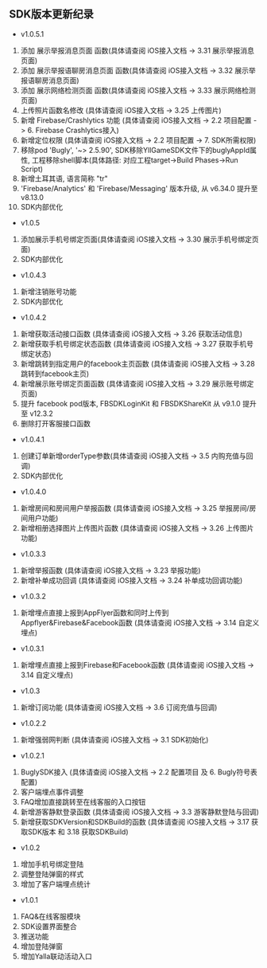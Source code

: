 
## SDK版本更新纪录 
- v1.0.5.1
1. 添加 展示举报消息页面 函数(具体请查阅 iOS接入文档 -> 3.31 展示举报消息页面)
2. 添加 展示举报语聊房消息页面 函数(具体请查阅 iOS接入文档 -> 3.32 展示举报语聊房消息页面)
3. 添加 展示网络检测页面 函数(具体请查阅 iOS接入文档 -> 3.33 展示网络检测页面)
4. 上传照片函数名修改 (具体请查阅 iOS接入文档 -> 3.25 上传图片)
5. 新增 Firebase/Crashlytics 功能 (具体请查阅 iOS接入文档 -> 2.2 项目配置 -> 6. Firebase Crashlytics接入)
6. 新增定位权限 (具体请查阅 iOS接入文档 -> 2.2 项目配置 -> 7. SDK所需权限)
7. 移除pod 'Bugly', '~> 2.5.90', SDK移除YllGameSDK文件下的buglyAppId属性, 工程移除shell脚本(具体路径: 对应工程target->Build Phases->Run Script)
8. 新增土耳其语, 语言简称 "tr"
9. 'Firebase/Analytics' 和 'Firebase/Messaging' 版本升级, 从 v6.34.0 提升至 v8.13.0
10. SDK内部优化

- v1.0.5
1. 添加展示手机号绑定页面(具体请查阅 iOS接入文档 -> 3.30 展示手机号绑定页面)
2. SDK内部优化

- v1.0.4.3
1. 新增注销账号功能
2. SDK内部优化

- v1.0.4.2
1. 新增获取活动接口函数 (具体请查阅 iOS接入文档 -> 3.26 获取活动信息)
2. 新增获取手机号绑定状态函数 (具体请查阅 iOS接入文档 -> 3.27 获取手机号绑定状态)
3. 新增跳转到指定用户的facebook主页函数 (具体请查阅 iOS接入文档 -> 3.28 跳转到facebook主页)
4. 新增展示账号绑定页面函数 (具体请查阅 iOS接入文档 -> 3.29 展示账号绑定页面)
5. 提升 facebook pod版本, FBSDKLoginKit 和 FBSDKShareKit 从 v9.1.0 提升至 v12.3.2
6. 删除打开客服接口函数

- v1.0.4.1
1. 创建订单新增orderType参数(具体请查阅 iOS接入文档 -> 3.5 内购充值与回调)
2. SDK内部优化

- v1.0.4.0 
1. 新增房间和房间用户举报函数 (具体请查阅 iOS接入文档 -> 3.25 举报房间/房间用户功能)
2. 新增相册选择图片上传图片函数 (具体请查阅 iOS接入文档 -> 3.26 上传图片功能)

- v1.0.3.3  
1. 新增举报函数 (具体请查阅 iOS接入文档 -> 3.23 举报功能)
2. 新增补单成功回调 (具体请查阅 iOS接入文档 -> 3.24 补单成功回调功能)

- v1.0.3.2  
1. 新增埋点直接上报到AppFlyer函数和同时上传到Appflyer&Firebase&Facebook函数 (具体请查阅 iOS接入文档 -> 3.14 自定义埋点)

- v1.0.3.1  
1. 新增埋点直接上报到Firebase和Facebook函数 (具体请查阅 iOS接入文档 -> 3.14 自定义埋点)

- v1.0.3
1. 新增订阅功能 (具体请查阅 iOS接入文档 -> 3.6 订阅充值与回调)

- v1.0.2.2  
1. 新增强弱网判断 (具体请查阅 iOS接入文档 -> 3.1 SDK初始化)

- v1.0.2.1  
1. BuglySDK接入 (具体请查阅 iOS接入文档 -> 2.2 配置项目 及 6. Bugly符号表配置)
2. 客户端埋点事件调整 
3. FAQ增加直接跳转至在线客服的入口按钮
4. 新增游客静默登录函数 (具体请查阅 iOS接入文档 -> 3.3 游客静默登陆与回调)
5. 新增获取SDKVersion和SDKBuild的函数 (具体请查阅 iOS接入文档 -> 3.17 获取SDK版本 和 3.18 获取SDKBuild)
          
- v1.0.2 
1. 增加手机号绑定登陆
2. 调整登陆弹窗的样式
3. 增加了客户端埋点统计
  
- v1.0.1 
1. FAQ&在线客服模块
2. SDK设置界面整合
3. 推送功能
4. 增加登陆弹窗
5. 增加Yalla联动活动入口
